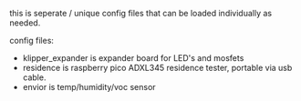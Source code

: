this is seperate / unique config files that can be loaded individually as needed.

config files:

  * klipper_expander is expander board for LED's and mosfets
  * residence is raspberry pico ADXL345 residence tester, portable via usb cable.
  * envior is temp/humidity/voc sensor
